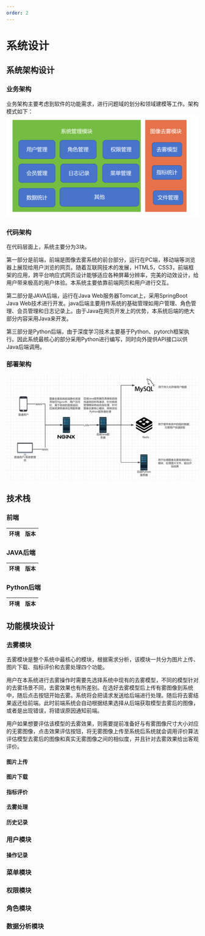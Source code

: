 ```yaml
---
order: 2
---
```


# 系统设计
## 系统架构设计
### 业务架构
业务架构主要考虑到软件的功能需求，进行问题域的划分和领域建模等工作。架构模式如下：
![](assets/系统业务架构.png)
### 代码架构
在代码层面上，系统主要分为3块。

第一部分是前端，前端是图像去雾系统的前台部分，运行在PC端，移动端等浏览器上展现给用户浏览的网页。随着互联网技术的发展，HTML5，CSS3，前端框架的应用，跨平台响应式网页设计能够适应各种屏幕分辨率，完美的动效设计，给用户带来极高的用户体验。本系统主要依靠前端网页和用户进行交互。

第二部分是JAVA后端，运行在Java Web服务器Tomcat上，采用SpringBoot Java Web技术进行开发。java后端主要用作系统的基础管理如用户管理、角色管理、会员管理和日志记录上。由于Java在网页开发上的优势，本系统后端的绝大部分内容采用Java来开发。

第三部分是Python后端，由于深度学习技术主要基于Python、pytorch框架执行。因此系统最核心的部分采用Python进行编写，同时向外提供API接口以供Java后端调用。

### 部署架构
![](assets/部署架构.png)

## 技术栈
### 前端
| 环境 | 版本 |
| -- | -- |

### JAVA后端
| 环境 | 版本 |
| -- | -- |

### Python后端
| 环境 | 版本 |
| -- | -- |

## 功能模块设计

### 去雾模块
去雾模块是整个系统中最核心的模块，根据需求分析，该模块一共分为图片上传、图片下载、指标评价和去雾处理四个功能。

用户在本系统进行去雾操作时需要先选择系统中现有的去雾模型，不同的模型针对的去雾场景不同，去雾效果也有所差别。在选好去雾模型后上传有雾图像到系统中，随后点击按钮开始去雾。系统将会把请求发送给后端进行处理。随后将去雾结果返还给前端。此时前端系统会自动根据结果选择从后端获取模型去雾后的图像，或者是出现错误，将错误原因通知前端。

用户如果想要评估该模型的去雾效果，则需要提前准备好与有雾图像尺寸大小对应的无雾图像，点击效果评估按钮，将无雾图像上传至系统后系统就会调用评价算法评估模型去雾后的图像和真实无雾图像之间的相似度，并且针对去雾效果给出客观评价。


#### 图片上传

#### 图片下载

#### 指标评价

#### 去雾处理


#### 历史记录


### 用户模块

#### 操作记录

### 菜单模块

### 权限模块


### 角色模块


### 数据分析模块



